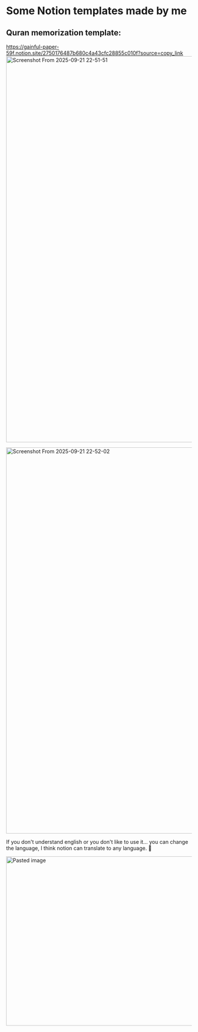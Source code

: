 # Some Notion templates made by me
## Quran memorization template:
https://gainful-paper-59f.notion.site/2750176487b680c4a43cfc28855c010f?source=copy_link
<img width="1840" height="1047" alt="Screenshot From 2025-09-21 22-51-51" src="https://github.com/user-attachments/assets/b664350e-3635-42e6-b785-878c39f79e0a" />


<img width="1840" height="1047" alt="Screenshot From 2025-09-21 22-52-02" src="https://github.com/user-attachments/assets/a9537049-f716-47e0-a36b-efda0710f143" />

  If you don't understand english or you don't like to use it... you can change the language, I think notion can translate to any language. 🙂

<img width="1607" height="459" alt="Pasted image" src="https://github.com/user-attachments/assets/c4ea1196-7836-4a81-9c8a-5da19a206cf5" />
